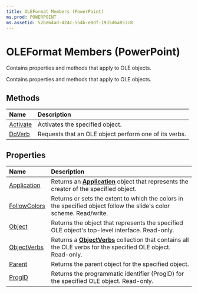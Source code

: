 ```yaml
---
title: OLEFormat Members (PowerPoint)
ms.prod: POWERPOINT
ms.assetid: 52be64ad-424c-554b-e8df-1935d6a853c8
---
```



# OLEFormat Members (PowerPoint)
Contains properties and methods that apply to OLE objects. 

Contains properties and methods that apply to OLE objects. 


## Methods



|**Name**|**Description**|
|:-----|:-----|
|[Activate](oleformat-activate-method-powerpoint.md)|Activates the specified object.|
|[DoVerb](oleformat-doverb-method-powerpoint.md)|Requests that an OLE object perform one of its verbs. |

## Properties



|**Name**|**Description**|
|:-----|:-----|
|[Application](oleformat-application-property-powerpoint.md)|Returns an  **[Application](application-object-powerpoint.md)** object that represents the creator of the specified object.|
|[FollowColors](oleformat-followcolors-property-powerpoint.md)|Returns or sets the extent to which the colors in the specified object follow the slide's color scheme. Read/write.|
|[Object](oleformat-object-property-powerpoint.md)|Returns the object that represents the specified OLE object's top-level interface. Read-only.|
|[ObjectVerbs](oleformat-objectverbs-property-powerpoint.md)|Returns a  **[ObjectVerbs](objectverbs-object-powerpoint.md)** collection that contains all the OLE verbs for the specified OLE object. Read-only.|
|[Parent](oleformat-parent-property-powerpoint.md)|Returns the parent object for the specified object.|
|[ProgID](oleformat-progid-property-powerpoint.md)|Returns the programmatic identifier (ProgID) for the specified OLE object. Read-only.|

